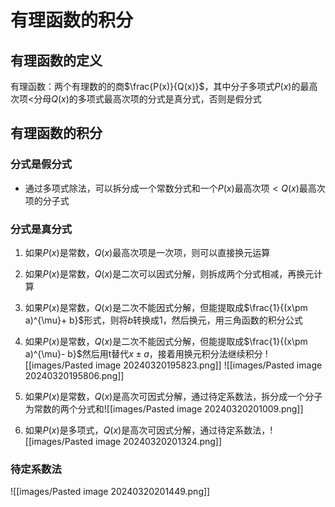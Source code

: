 # 有理函数的积分

## 有理函数的定义

有理函数：两个有理数的的商$\frac{P(x)}{Q(x)}$，其中分子多项式$P(x)$的最高次项$<$分母$Q(x)$的多项式最高次项的分式是真分式，否则是假分式

## 有理函数的积分

### 分式是假分式

- 通过多项式除法，可以拆分成一个常数分式和一个$P(x)$最高次项$<Q(x)$最高次项的分子式

### 分式是真分式

1. 如果$P(x)$是常数，$Q(x)$最高次项是一次项，则可以直接换元运算
2. 如果$P(x)$是常数，$Q(x)$是二次可以因式分解，则拆成两个分式相减，再换元计算
3. 如果$P(x)$是常数，$Q(x)$是二次不能因式分解，但能提取成$\frac{1}{(x\pm a)^{\mu}+ b}$形式，则将$b$转换成1，然后换元，用三角函数的积分公式
4. 如果$P(x)$是常数，$Q(x)$是二次不能因式分解，但能提取成$\frac{1}{(x\pm a)^{\mu}- b}$然后用t替代$x\pm a$，接着用换元积分法继续积分
![[images/Pasted image 20240320195823.png]]
![[images/Pasted image 20240320195806.png]]

5. 如果$P(x)$是常数，$Q(x)$是高次可因式分解，通过待定系数法，拆分成一个分子为常数的两个分式和![[images/Pasted image 20240320201009.png]]
6. 如果$P(x)$是多项式，$Q(x)$是高次可因式分解，通过待定系数法，![[images/Pasted image 20240320201324.png]]

### 待定系数法

![[images/Pasted image 20240320201449.png]]
